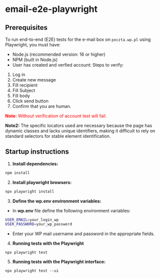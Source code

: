 # email-e2e-playwright

## Prerequisites

To run end-to-end (E2E) tests for the e-mail box on `poczta.wp.pl` using Playwright, you must have:

-   Node.js (recommended version: 16 or higher)
-   NPM (built in Node.js)
-   User has created and verfied account:
    Steps to verify:

1. Log in
2. Create new message
3. Fill recipient
4. Fill Subject
5. Fill body
6. Click send button
7. Confirm that you are human.

<span style="color: red;">**Note:** Without verification of account test will fail.</span>

**Note2:** The specific locators used are necessary because the page has dynamic classes and lacks unique identifiers, making it difficult to rely on standard selectors for stable element identification.

## Startup instructions

1. **Install dependencies:**

```bash
npm install
```

2. **Install playwright browsers:**

```bash
npx playwright install
```

3. **Define the wp.env environment variables:**

-   In **wp.env** file define the following environment variables:

```bash
USER_EMAIL=your_login_wp
USER_PASSWORD=your_wp_password
```

-   Enter your WP mail username and password in the appropriate fields.

4. **Running tests with the Playwright**

```
npx playwright test
```

5. **Running tests with the Playwright interface:**

```
npx playwright test --ui
```
